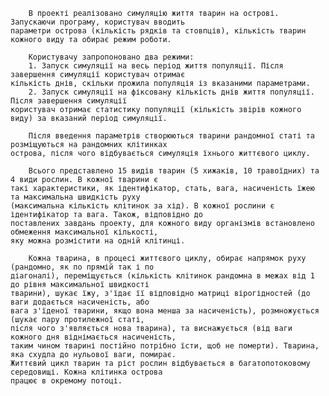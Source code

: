     
        В проекті реалізовано симуляцію життя тварин на острові. Запускаючи програму, користувач вводить 
    параметри острова (кількість рядків та стовпців), кількість тварин кожного виду та обирає режим роботи.

        Користувачу запропоновано два режими:
        1. Запуск симуляції на весь період життя популяції. Після завершення симуляції користувач отримає
    кількість днів, скільки прожила популяція із вказаними параметрами.
        2. Запуск симуляції на фіксовану кількість днів життя популяції. Після завершення симуляції
    користувач отримає статистику популяції (кількість звірів кожного виду) за вказаний період симуляції.

        Після введення параметрів створюються тварини рандомної статі та розміщуються на рандомних клітинках
    острова, після чого відбувається симуляція їхнього життєвого циклу.

        Всього представлено 15 видів тварин (5 хижаків, 10 травоїдних) та 4 види рослин. В кожної тварини є
    такі характеристики, як ідентифікатор, стать, вага, насиченість їжею та максимальна швидкість руху
    (максимальна кількість клітинок за хід). В кожної рослини є ідентифікатор та вага. Також, відповідно до
    поставлених завдань проекту, для кожного виду організмів встановлено обмеження максимальної кількості,
    яку можна розмістити на одній клітинці.

        Кожна тварина, в процесі життєвого циклу, обирає напрямок руху (рандомно, як по прямій так і по
    діагоналі), переміщується (кількість клітинок рандомна в межах від 1 до рівня максимальної швидкості
    тварини), шукає їжу, з'їдає її відповідно матриці вірогідностей (до ваги додається насиченість, або
    вага з'їденої тварини, якщо вона менша за насиченість), розмножується (шукає пару протилежної статі,
    після чого з'являється нова тварина), та виснажується (від ваги кожного дня віднімається насиченість,
    таким чином тварині постійно потрібно їсти, щоб не померти). Тварина, яка схудла до нульової ваги, помирає.
    Життєвий цикл тварин та ріст рослин відбувається в багатопотоковому середовищі. Кожна клітинка острова
    працює в окремому потоці.